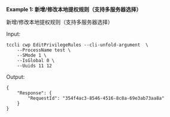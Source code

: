 **Example 1: 新增/修改本地提权规则（支持多服务器选择）**

新增/修改本地提权规则（支持多服务器选择）

Input: 

```
tccli cwp EditPrivilegeRules --cli-unfold-argument  \
    --ProcessName test \
    --SMode 1 \
    --IsGlobal 0 \
    --Uuids 11 12
```

Output: 
```
{
    "Response": {
        "RequestId": "354f4ac3-8546-4516-8c8a-69e3ab73aa8a"
    }
}
```

